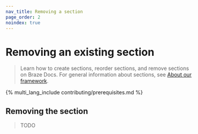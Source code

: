 ```yaml
---
nav_title: Removing a section
page_order: 2
noindex: true
---
```


# Removing an existing section

> Learn how to create sections, reorder sections, and remove sections on Braze Docs. For general information about sections, see [About our framework]().

{% multi_lang_include contributing/prerequisites.md %}

## Removing the section

> TODO
